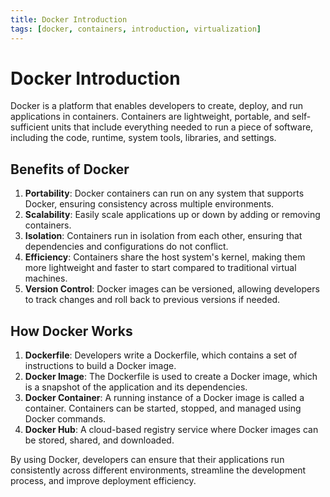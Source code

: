 ```yaml
---
title: Docker Introduction
tags: [docker, containers, introduction, virtualization]
---
```


# Docker Introduction

Docker is a platform that enables developers to create, deploy, and run applications in containers. Containers are lightweight, portable, and self-sufficient units that include everything needed to run a piece of software, including the code, runtime, system tools, libraries, and settings.

## Benefits of Docker

1. **Portability**: Docker containers can run on any system that supports Docker, ensuring consistency across multiple environments.
2. **Scalability**: Easily scale applications up or down by adding or removing containers.
3. **Isolation**: Containers run in isolation from each other, ensuring that dependencies and configurations do not conflict.
4. **Efficiency**: Containers share the host system's kernel, making them more lightweight and faster to start compared to traditional virtual machines.
5. **Version Control**: Docker images can be versioned, allowing developers to track changes and roll back to previous versions if needed.

## How Docker Works

1. **Dockerfile**: Developers write a Dockerfile, which contains a set of instructions to build a Docker image.
2. **Docker Image**: The Dockerfile is used to create a Docker image, which is a snapshot of the application and its dependencies.
3. **Docker Container**: A running instance of a Docker image is called a container. Containers can be started, stopped, and managed using Docker commands.
4. **Docker Hub**: A cloud-based registry service where Docker images can be stored, shared, and downloaded.

By using Docker, developers can ensure that their applications run consistently across different environments, streamline the development process, and improve deployment efficiency.
